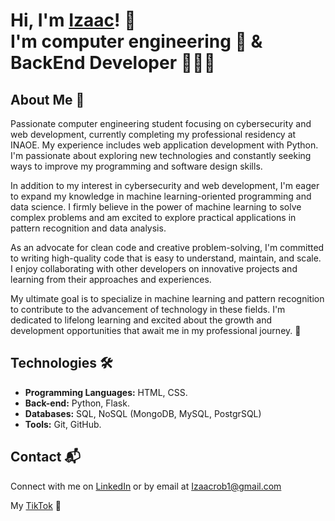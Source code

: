 # Hi, I'm <a href="https://www.linkedin.com/in/izaacrob/">Izaac<a/>! 👋 </br> <b>I'm computer engineering 🤖 & BackEnd Developer 🧑🏻‍💻</b>

## About Me 🚀
Passionate computer engineering student focusing on cybersecurity and web development, currently completing my professional residency at INAOE. My experience includes web application development with Python. I'm passionate about exploring new technologies and constantly seeking ways to improve my programming and software design skills.

In addition to my interest in cybersecurity and web development, I'm eager to expand my knowledge in machine learning-oriented programming and data science. I firmly believe in the power of machine learning to solve complex problems and am excited to explore practical applications in pattern recognition and data analysis.

As an advocate for clean code and creative problem-solving, I'm committed to writing high-quality code that is easy to understand, maintain, and scale. I enjoy collaborating with other developers on innovative projects and learning from their approaches and experiences.

My ultimate goal is to specialize in machine learning and pattern recognition to contribute to the advancement of technology in these fields. I'm dedicated to lifelong learning and excited about the growth and development opportunities that await me in my professional journey. 🌟

## Technologies 🛠️

- <b>Programming Languages:</b> HTML, CSS.
- <b>Back-end:</b> Python, Flask.
- <b>Databases:</b> SQL, NoSQL (MongoDB, MySQL, PostgrSQL)
- <b>Tools:</b> Git, GitHub.

## Contact 📬
Connect with me on [LinkedIn](https://www.linkedin.com/in/izaacrob/) or by email at Izaacrob1@gmail.com

My [TikTok](https://www.tiktok.com/@CodEv.ly) 📱




